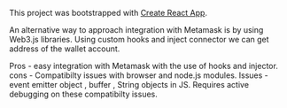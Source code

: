 This project was bootstrapped with [Create React App](https://github.com/facebook/create-react-app).

An alternative way to approach integration with Metamask is by using Web3.js libraries. Using custom hooks and inject connector we can get address of the wallet account. 

Pros - easy integration with Metamask with the use of hooks and injector.
cons - Compatibilty issues with browser and node.js modules. 
Issues - event emitter object , buffer , String objects in JS.
Requires active debugging on these compatibilty issues.